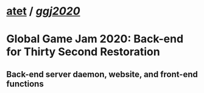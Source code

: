 # [atet](https://github.com/atet) / [**_ggj2020_**](https://github.com/atet/ggj2020/blob/master/README.md#atet--ggj2020)

# Global Game Jam 2020: Back-end for Thirty Second Restoration

## Back-end server daemon, website, and front-end functions

